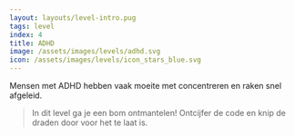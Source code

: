 ```yaml
---
layout: layouts/level-intro.pug
tags: level
index: 4
title: ADHD
image: /assets/images/levels/adhd.svg
icon: /assets/images/levels/icon_stars_blue.svg
---
```


Mensen met ADHD hebben vaak moeite met concentreren en raken snel afgeleid.

> In dit level ga je een bom ontmantelen! Ontcijfer de code en knip de draden door voor het te laat is.